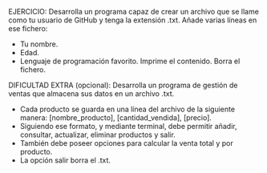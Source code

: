 EJERCICIO:
Desarrolla un programa capaz de crear un archivo que se llame como
tu usuario de GitHub y tenga la extensión .txt.
Añade varias líneas en ese fichero:
- Tu nombre.
- Edad.
- Lenguaje de programación favorito.
Imprime el contenido.
Borra el fichero.

DIFICULTAD EXTRA (opcional):
Desarrolla un programa de gestión de ventas que almacena sus datos en un 
archivo .txt.
- Cada producto se guarda en una línea del archivo de la siguiente manera:
[nombre_producto], [cantidad_vendida], [precio].
- Siguiendo ese formato, y mediante terminal, debe permitir añadir, consultar,
actualizar, eliminar productos y salir.
- También debe poseer opciones para calcular la venta total y por producto.
- La opción salir borra el .txt.
